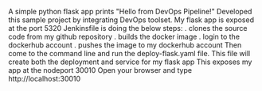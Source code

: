 A simple python flask app prints "Hello from DevOps Pipeline!"
Developed this sample project by integrating DevOps toolset.
My flask app is exposed at the port 5320
Jenkinsfile is doing the below steps:
    . clones the source code from my github repository
    . builds the docker image
    . login to the dockerhub account
    . pushes the image to my dockerhub account
Then come to the command line and run the deploy-flask.yaml file.
This file will create both the deployment and service for my flask app
This exposes my app at the nodeport 30010
Open your browser and type http://localhost:30010
